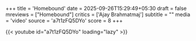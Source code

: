 +++
title = 'Homebound'
date = 2025-09-26T15:29:49+05:30
draft = false
mreviews = ["Homebound"]
critics = ['Ajay Brahmatmaj']
subtitle = ""
media = 'video'
source = 'a7t1zFQ5DYo'
score = 8
+++

{{< youtube id="a7t1zFQ5DYo" loading="lazy" >}}
